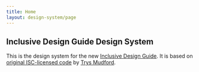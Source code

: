 ```yaml
---
title: Home
layout: design-system/page
---
```


## Inclusive Design Guide Design System

This is the design system for the new [Inclusive Design Guide](https://guide.inclusivedesign.ca/).
It is based on [original ISC-licensed code](https://github.com/trys/eleventy-design-system/)
by [Trys Mudford](https://www.trysmudford.com/).
